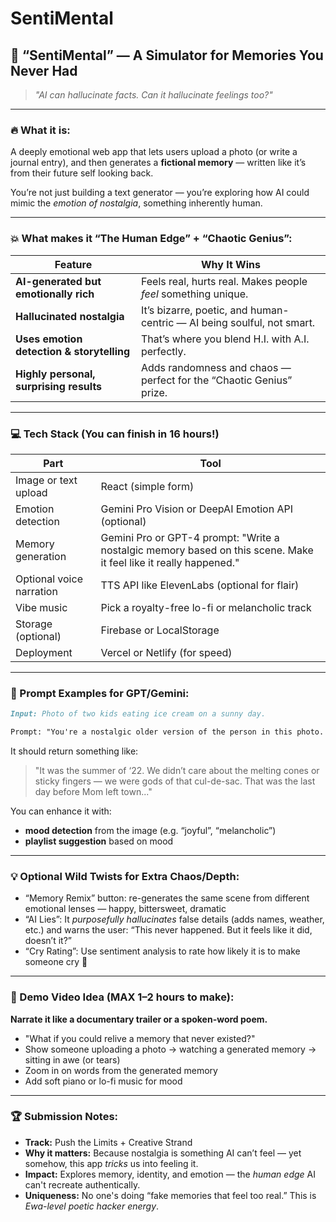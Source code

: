 # SentiMental
## 🥇 **“SentiMental” — A Simulator for Memories You Never Had**

> *"AI can hallucinate facts. Can it hallucinate feelings too?"*

---

### 🔥 What it is:

A deeply emotional web app that lets users upload a photo (or write a journal entry), and then generates a **fictional memory** — written like it’s from their future self looking back.

You’re not just building a text generator — you’re exploring how AI could mimic the *emotion of nostalgia*, something inherently human.

---

### 💥 What makes it “The Human Edge” + “Chaotic Genius”:

| Feature                                   | Why It Wins                                                            |
| ----------------------------------------- | ---------------------------------------------------------------------- |
| **AI-generated but emotionally rich**     | Feels real, hurts real. Makes people *feel* something unique.          |
| **Hallucinated nostalgia**                | It’s bizarre, poetic, and human-centric — AI being soulful, not smart. |
| **Uses emotion detection & storytelling** | That’s where you blend H.I. with A.I. perfectly.                       |
| **Highly personal, surprising results**   | Adds randomness and chaos — perfect for the “Chaotic Genius” prize.    |

---

### 💻 Tech Stack (You can finish in 16 hours!)

| Part                     | Tool                                                                                                              |
| ------------------------ | ----------------------------------------------------------------------------------------------------------------- |
| Image or text upload     | React (simple form)                                                                                               |
| Emotion detection        | Gemini Pro Vision or DeepAI Emotion API (optional)                                                                |
| Memory generation        | Gemini Pro or GPT-4 prompt: "Write a nostalgic memory based on this scene. Make it feel like it really happened." |
| Optional voice narration | TTS API like ElevenLabs (optional for flair)                                                                      |
| Vibe music               | Pick a royalty-free lo-fi or melancholic track                                                                    |
| Storage (optional)       | Firebase or LocalStorage                                                                                          |
| Deployment               | Vercel or Netlify (for speed)                                                                                     |

---

### 🧠 Prompt Examples for GPT/Gemini:

```markdown
Input: Photo of two kids eating ice cream on a sunny day.

Prompt: "You're a nostalgic older version of the person in this photo. Write a first-person memory about this moment, making it sound deeply emotional — like it shaped who you are. Be poetic but realistic."
```

It should return something like:

> "It was the summer of ‘22. We didn’t care about the melting cones or sticky fingers — we were gods of that cul-de-sac. That was the last day before Mom left town..."

You can enhance it with:

* **mood detection** from the image (e.g. “joyful”, “melancholic”)
* **playlist suggestion** based on mood

---

### 💡 Optional Wild Twists for Extra Chaos/Depth:

* “Memory Remix” button: re-generates the same scene from different emotional lenses — happy, bittersweet, dramatic
* “AI Lies”: It *purposefully hallucinates* false details (adds names, weather, etc.) and warns the user: “This never happened. But it feels like it did, doesn’t it?”
* “Cry Rating”: Use sentiment analysis to rate how likely it is to make someone cry 🤧

---

### 🎥 Demo Video Idea (MAX 1–2 hours to make):

**Narrate it like a documentary trailer or a spoken-word poem.**

* "What if you could relive a memory that never existed?"
* Show someone uploading a photo → watching a generated memory → sitting in awe (or tears)
* Zoom in on words from the generated memory
* Add soft piano or lo-fi music for mood

---

### 🏆 Submission Notes:

* **Track:** Push the Limits + Creative Strand
* **Why it matters:** Because nostalgia is something AI can’t feel — yet somehow, this app *tricks* us into feeling it.
* **Impact:** Explores memory, identity, and emotion — the *human edge* AI can't recreate authentically.
* **Uniqueness:** No one's doing “fake memories that feel too real.” This is *Ewa-level poetic hacker energy*.

